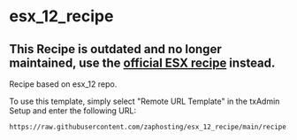 # esx_12_recipe

## This Recipe is outdated and no longer maintained, use the [official ESX recipe](https://github.com/esx-framework/ESX-recipes) instead.
Recipe based on esx_12 repo.

To use this template, simply select "Remote URL Template" in the txAdmin Setup and enter the following URL:

```
https://raw.githubusercontent.com/zaphosting/esx_12_recipe/main/recipe.yml
```
